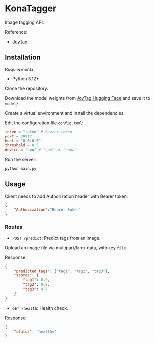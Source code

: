 # KonaTagger

Image tagging API.

Reference:
- [JoyTag](https://github.com/fpgaminer/joytag)

## Installation

Requirements:

- Python 3.12+

Clone the repository.

Download the model weights from [JoyTag Hugging Face](https://huggingface.co/fancyfeast/joytag/tree/main) and save it to `model/`.

Create a virtual environment and install the dependencies.

Edit the configuration file `config.toml`:

```toml
token = "token" # Bearer token
port = 39917
host = "0.0.0.0"
threshold = 0.5
device = "cpu" # "cpu" or "cuda"
```

Run the server:

```bash
python main.py
```

## Usage

Client needs to add Authorization header with Bearer token.

```json
{
    "Authorization":"Bearer token"
}
```

### Routes

- `POST /predict`: Predict tags from an image.

Upload an image file via multipart/form-data, with key `file`.

Response:

```json
{
    "predicted_tags": ["tag1", "tag2", "tag3"],
    "scores": {
        "tag1": 0.9,
        "tag2": 0.8,
        "tag3": 0.7
    }
}
```

- `GET /health`: Health check.

Response:

```json
{
    "status": "healthy"
}
```
